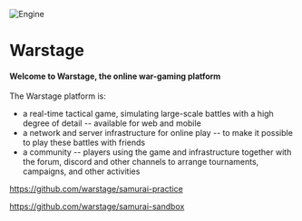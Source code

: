 ![Engine](https://github.com/warstage/warstage/actions/workflows/engine.yml/badge.svg)

# Warstage

#### Welcome to Warstage, the online war-gaming platform

The Warstage platform is:

- a real-time tactical game, simulating large-scale battles with a high degree of detail -- available for web and mobile
- a network and server infrastructure for online play -- to make it possible to play these battles with friends
- a community -- players using the game and infrastructure together with the forum, discord and other channels to arrange tournaments, campaigns, and other activities

https://github.com/warstage/samurai-practice

https://github.com/warstage/samurai-sandbox
